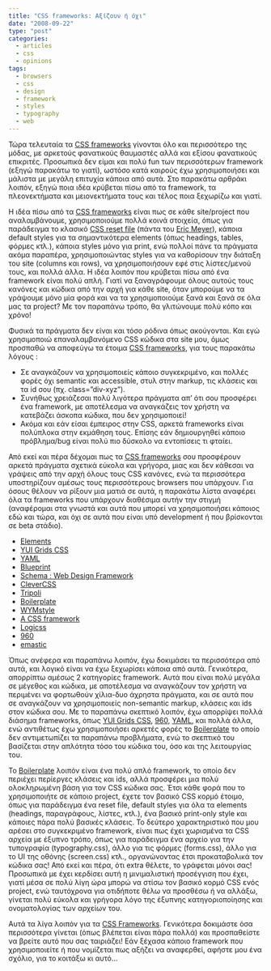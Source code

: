 ```yaml
---
title: "CSS frameworks: Αξίζουν ή όχι"
date: "2008-09-22"
type: "post"
categories:
  - articles
  - css
  - opinions
tags:
  - browsers
  - css
  - design
  - framework
  - styles
  - typography
  - web
---
```


Τώρα τελευταία τα [CSS frameworks](http://en.wikipedia.org/wiki/CSS_framework "CSS frameworks in Wiki") γίνονται όλο και περισσότερο της μόδας, με αρκετούς φανατικούς θαυμαστές αλλά και εξίσου φανατικούς επικριτές. Προσωπικά δεν είμαι και πολύ fun των περισσότερων framework (εξηγώ παρακάτω το γιατί), ωστόσο κατά καιρούς έχω χρησιμοποιήσει και μάλιστα με μεγάλη επιτυχία κάποια από αυτά. Στο παρακάτω αρθράκι λοιπόν, εξηγώ ποια ιδέα κρύβεται πίσω από τα framework, τα πλεονεκτήματα και μειονεκτήματα τους και τέλος ποια ξεχωρίζω και γιατί.

Η ιδέα πίσω από τα [CSS frameworks](http://en.wikipedia.org/wiki/CSS_framework "CSS frameworks in Wiki") είναι πως σε κάθε site/project που αναλαμβάνουμε, χρησιμοποιούμε πολλά κοινά στοιχεία, όπως για παράδειγμα το κλασικό [CSS reset file](http://meyerweb.com/eric/thoughts/2007/05/01/reset-reloaded/ "CSS reset file from Eric Meyer") (πάντα του [Eric Meyer](http://meyerweb.com/ "Eric Meyer's blog")), κάποια default styles για τα σημαντικότερα elements (όπως headings, tables, φόρμες κτλ.), κάποια styles μόνο για print, ενώ πολλοί πάνε τα πράγματα ακόμα παραπέρα, χρησιμοποιώντας styles για να καθορίσουν την διάταξη του site (columns και rows), να χρησιμοποιήσουν εφέ στις λίστες/μενού τους, και πολλά άλλα. Η ιδέα λοιπόν που κρύβεται πίσω από ένα framework είναι πολύ απλή. Γιατί να ξαναγράφουμε όλους αυτούς τους κανόνες και κώδικα από την αρχή για κάθε site, όταν μπορούμε να τα γράψουμε μόνο μία φορά και να τα χρησιμοποιούμε ξανά και ξανά σε όλα μας τα project? Με τον παραπάνω τρόπο, θα γλιτώνουμε πολύ κόπο και χρόνο!

Φυσικά τα πράγματα δεν είναι και τόσο ρόδινα όπως ακούγονται. Και εγώ χρησιμοποιώ επαναλαμβανόμενο CSS κώδικα στα site μου, όμως προσπαθώ να αποφεύγω τα έτοιμα [CSS frameworks](http://en.wikipedia.org/wiki/CSS_framework "CSS frameworks in Wiki"), για τους παρακάτω λόγους :

- Σε αναγκάζουν να χρησιμοποιείς κάποιο συγκεκριμένο, και πολλές φορές όχι semantic και accessible, στυλ στην markup, τις κλάσεις και τα id σου (πχ. class=”div-xyz”).
- Συνήθως χρειάζεσαι πολύ λιγότερα πράγματα απ&#8217; ότι σου προσφέρει ένα framework, με αποτέλεσμα να αναγκάζεις τον χρήστη να κατεβάζει άσκοπα κώδικα, που δεν χρησιμοποιεί!
- Ακόμα και εάν είσαι έμπειρος στην CSS, αρκετά frameworks είναι πολύπλοκα στην εκμάθηση τους. Επίσης εάν δημιουργηθεί κάποιο πρόβλημα/bug είναι πολύ πιο δύσκολο να εντοπίσεις τι φταίει.

Από εκεί και πέρα δέχομαι πως τα [CSS frameworks](http://en.wikipedia.org/wiki/CSS_framework "CSS frameworks in Wiki") σου προσφέρουν αρκετά πράγματα σχετικά εύκολα και γρήγορα, μιας και δεν κάθεσαι να γράψεις από την αρχή όλους τους CSS κανόνες, ενώ τα περισσότερα υποστηρίζουν αμέσως τους περισσότερους browsers που υπάρχουν. Για όσους θέλουν να ρίξουν μια ματιά σε αυτά, η παρακάτω λίστα αναφέρει όλα τα frameworks που υπάρχουν διαθέσιμα αυτήν την στιγμή (αναφέρομαι στα γνωστά και αυτά που μπορεί να χρησιμοποιήσει κάποιος εδώ και τώρα, και όχι σε αυτά που είναι υπό development ή που βρίσκονται σε beta στάδιο).

- [Elements](http://elements.projectdesigns.org/ "Elements")
- [YUI Grids CSS](http://developer.yahoo.com/yui/grids/ "YUI Grids CSS")
- [YAML](http://www.yaml.de/en/ "YAML")
- [Blueprint](http://www.blueprintcss.org/ "Blueprint")
- [Schema : Web Design Framework](http://www.davidgoldingdesign.com/schema.html "Schema: Web Design Framework")
- [CleverCSS](http://sandbox.pocoo.org/clevercss/ "CleverCSS")
- [Tripoli](http://devkick.com/lab/tripoli/ "Tripoli")
- [Boilerplate](http://code.google.com/p/css-boilerplate/ "Boilerplate")
- [WYMstyle](http://www.wymstyle.org/en/ "WYMstyle")
- [A CSS framework](http://www.contentwithstyle.co.uk/Articles/17/a-css-framework/ "A CSS Framework")
- [Logicss](http://code.google.com/p/logicss/ "Logicss")
- [960](http://960.gs/ "960")
- [emastic](http://code.google.com/p/emastic/ "emastic")

Όπως ανέφερα και παραπάνω λοιπόν, έχω δοκιμάσει τα περισσότερα από αυτά, και λογικό είναι να έχω ξεχωρίσει κάποια από αυτά. Γενικότερα, απορρίπτω αμέσως 2 κατηγορίες framework. Αυτά που είναι πολύ μεγάλα σε μέγεθος και κώδικα, με αποτέλεσμα να αναγκάζουν τον χρήστη να περιμένει να φορτωθούν χίλια-δυο άχρηστα πράγματα, και σε αυτά που σε αναγκάζουν να χρησιμοποιείς non-semantic markup, κλάσεις και ids στον κώδικα σου. Με το παραπάνω σκεπτικό λοιπόν, έχω απορρίψει πολλά διάσημα frameworks, όπως [YUI Grids CSS](http://developer.yahoo.com/yui/grids/ "YUI Grids CSS"), [960](http://960.gs/ "960"), [YAML](http://www.yaml.de/en/ "YAML"), και πολλά άλλα, ενώ αντιθέτως έχω χρησιμοποιήσει αρκετές φορές το [Boilerplate](http://code.google.com/p/css-boilerplate/ "Boilerplate") το οποίο δεν αντιμετωπίζει τα παραπάνω προβλήματα, ενώ το σκεπτικό του βασίζεται στην απλότητα τόσο του κώδικα του, όσο και της λειτουργίας του.

To [Boilerplate](http://code.google.com/p/css-boilerplate/ "Boilerplate") λοιπόν είναι ένα πολύ απλό framework, το οποίο δεν περιέχει περίεργες κλάσεις και ids, αλλά προσφέρει μια πολύ ολοκληρωμένη βάση για τον CSS κώδικα σας. Έτσι κάθε φορά που το χρησιμοποιήτε σε κάποιο project, έχετε τον βασικό CSS κορμό έτοιμο, όπως για παράδειγμα ένα reset file, default styles για όλα τα elements (headings, παραγράφους, λίστες, κτλ.), ένα βασικό print-only style και κάποιες πάρα πολύ βασικές κλάσεις. Το δεύτερο χαρακτηριστικό που μου αρέσει στο συγκεκριμένο framework, είναι πως έχει χωρισμένα τα CSS αρχεία με έξυπνο τρόπο, όπως για παράδειγμα ένα αρχείο για την τυπογραφία (typography.css), άλλο για τις φόρμες (forms.css), άλλο για το UI της οθόνης (screen.css) κτλ., οργανώνοντας έτσι προκαταβολικά τον κώδικα σας! Από εκεί και πέρα, ότι extra θέλετε, το γράφεται μόνοι σας! Προσωπικά με έχει κερδίσει αυτή η μινιμαλιστική προσέγγιση που έχει, γιατί μέσα σε πολύ λίγη ώρα μπορώ να στίσω τον βασικό κορμό CSS ενός project, ενώ ταυτόχρονα για οτιδήποτε θέλω να προσθέσω ή να αλλάξω, γίνεται πολύ εύκολα και γρήγορα λόγο της έξυπνης κατηγοριοποίησης και ονοματολογίας των αρχείων του.

Αυτά τα λίγα λοιπόν για τα [CSS Frameworks](http://en.wikipedia.org/wiki/CSS_framework "CSS frameworks in Wiki"). Γενικότερα δοκιμάστε όσα περισσότερα γίνεται (όπως βλέπεται είναι πάρα πολλά) και προσπαθείστε να βρείτε αυτό που σας ταιριάζει! Εάν ξέχασα κάποιο framework που χρησιμοποιείτε ή που νομίζεται πως αξήζει να αναφερθεί, αφήστε μου ένα σχόλιο, για το κοιτάξω κι αυτό&#8230;
